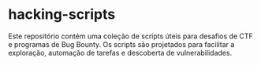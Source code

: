 # hacking-scripts
Este repositório contém uma coleção de scripts úteis para desafios de CTF e programas de Bug Bounty. Os scripts são projetados para facilitar a exploração, automação de tarefas e descoberta de vulnerabilidades.
